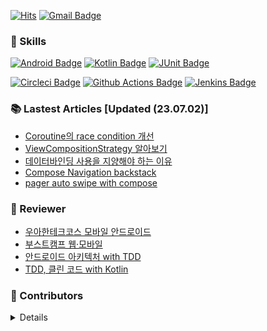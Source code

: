 [![Hits](https://hits.seeyoufarm.com/api/count/incr/badge.svg?url=https%3A%2F%2Fgithub.com%2FBeokBeok&count_bg=%2379C83D&title_bg=%23555555&icon=&icon_color=%23E7E7E7&title=hits&edge_flat=false)](https://hits.seeyoufarm.com)
[![Gmail Badge](https://img.shields.io/badge/-Gmail-d14836?style=flat-square&logo=Gmail&logoColor=white&link=mailto:kekemusa37@gmail.com)](mailto:kekemusa37@gmail.com)

### 🌟 Skills
[![Android Badge](http://img.shields.io/badge/-Android-brightgreen?style=for-the-badge&logo=android&link=https://d.android.com/)](https://d.android.com/)
[![Kotlin Badge](http://img.shields.io/badge/-Kotlin-blue?style=for-the-badge&logo=kotlin&link=https://kotlinlang.org/docs/reference/)](https://kotlinlang.org/docs/reference/)
[![JUnit Badge](http://img.shields.io/badge/-JUnit-green?style=for-the-badge&logo=junit&link=https://junit.org/junit5/docs/current/user-guide/)](https://junit.org/junit5/docs/current/user-guide/)

[![Circleci Badge](http://img.shields.io/badge/-Circleci-black?style=for-the-badge&logo=circleci&link=https://circleci.com/)](https://circleci.com/)
[![Github Actions Badge](http://img.shields.io/badge/-GithubActions-black?style=for-the-badge&logo=github-actions&link=https://docs.github.com/en/actions/)](https://docs.github.com/en/actions/)
[![Jenkins Badge](https://img.shields.io/badge/-Jenkins-black?style=for-the-badge&logo=jenkins&link=https://www.jenkins.io/)](https://www.jenkins.io/)

### 📚 Lastest Articles [Updated (23.07.02)]
- [Coroutine의 race condition 개선](https://velog.io/@beokbeok/Coroutine%EC%9D%98-race-condition-%EA%B0%9C%EC%84%A0)
- [ViewCompositionStrategy 알아보기](https://velog.io/@beokbeok/ViewCompositionStrategy)
- [데이터바인딩 사용을 지양해야 하는 이유](https://velog.io/@beokbeok/%EC%99%9C-%EB%8D%B0%EC%9D%B4%ED%84%B0%EB%B0%94%EC%9D%B8%EB%94%A9-%EC%82%AC%EC%9A%A9%EC%9D%84-%EB%A9%88%EC%B6%B0%EC%95%BC%ED%95%A0%EA%B9%8C)
- [Compose Navigation backstack](https://velog.io/@beokbeok/Jetpack-Compose-%EB%B0%B1%EC%8A%A4%ED%83%9D-%EC%A0%95%EB%A6%AC)
- [pager auto swipe with compose](https://velog.io/@beokbeok/pager-auto-swipe-with-compose)

### 📝 Reviewer
- [우아한테크코스 모바일 안드로이드](https://techcourse.woowahan.com/)
- [부스트캠프 웹·모바일](https://boostcamp.connect.or.kr/mentor_contributor.html)
- [안드로이드 아키텍처 with TDD](https://edu.nextstep.camp/c/QT9zj8KN/)
- [TDD, 클린 코드 with Kotlin](https://edu.nextstep.camp/c/Z9QeJlCi/)

### 🤝 Contributors 
<details>

[![Repository Card](https://widget.realdeveloper.pro/api/card?user=beokbeok&repo=DroidKnights2021_App)](https://github.com/droidknights/DroidKnights2021_App)

</details>
